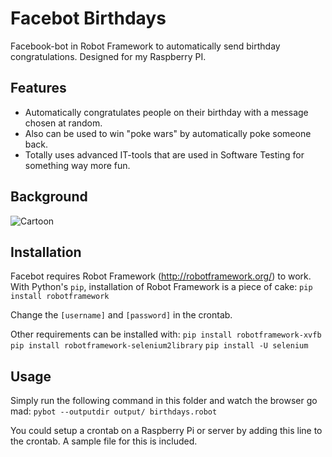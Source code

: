 # Facebot Birthdays
Facebook-bot in Robot Framework to automatically send birthday congratulations. Designed for my Raspberry PI.

## Features
* Automatically congratulates people on their birthday with a message chosen at random.
* Also can be used to win "poke wars" by automatically poke someone back.
* Totally uses advanced IT-tools that are used in Software Testing for something way more fun.

## Background
![Cartoon](https://raw.githubusercontent.com/sbrugman/facebot-birthdays/master/cartoon.jpg)

## Installation
Facebot requires Robot Framework (http://robotframework.org/) to work. With Python's `pip`, installation of Robot Framework is a piece of cake:
`pip install robotframework`

Change the `[username]` and `[password]` in the crontab.

Other requirements can be installed with:
`pip install robotframework-xvfb`
`pip install robotframework-selenium2library`
`pip install -U selenium`

## Usage
Simply run the following command in this folder and watch the browser go mad:
`pybot --outputdir output/ birthdays.robot`

You could setup a crontab on a Raspberry Pi or server by adding this line to the crontab. A sample file for this is included.
